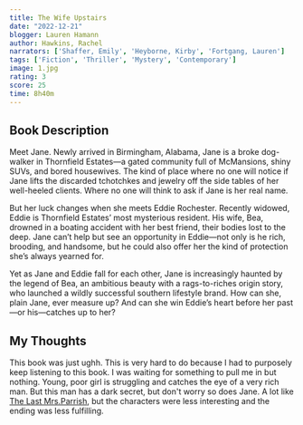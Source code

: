 ```yaml
---
title: The Wife Upstairs
date: "2022-12-21"
blogger: Lauren Hamann
author: Hawkins, Rachel
narrators: ['Shaffer, Emily', 'Heyborne, Kirby', 'Fortgang, Lauren']
tags: ['Fiction', 'Thriller', 'Mystery', 'Contemporary']
image: 1.jpg
rating: 3
score: 25
time: 8h40m
---
```



## Book Description

Meet Jane. Newly arrived in Birmingham, Alabama, Jane is a broke dog-walker in Thornfield Estates—a gated community full of McMansions, shiny SUVs, and bored housewives. The kind of place where no one will notice if Jane lifts the discarded tchotchkes and jewelry off the side tables of her well-heeled clients. Where no one will think to ask if Jane is her real name.

But her luck changes when she meets Eddie­ Rochester. Recently widowed, Eddie is Thornfield Estates’ most mysterious resident. His wife, Bea, drowned in a boating accident with her best friend, their bodies lost to the deep. Jane can’t help but see an opportunity in Eddie—not only is he rich, brooding, and handsome, but he could also offer her the kind of protection she’s always yearned for.

Yet as Jane and Eddie fall for each other, Jane is increasingly haunted by the legend of Bea, an ambitious beauty with a rags-to-riches origin story, who launched a wildly successful southern lifestyle brand. How can she, plain Jane, ever measure up? And can she win Eddie’s heart before her past—or his—catches up to her?


## My Thoughts

This book was just ughh. This is very hard to do because I had to purposely keep listening to this book. I was waiting for something to pull me in but nothing. Young, poor girl is struggling and catches the eye of a very rich man. But this man has a dark secret, but don't worry so does Jane. A lot like [The Last Mrs.Parrish](/reviews/The%20Last%20Mrs.Parrish/), but the characters were less interesting and the ending was less fulfilling. 